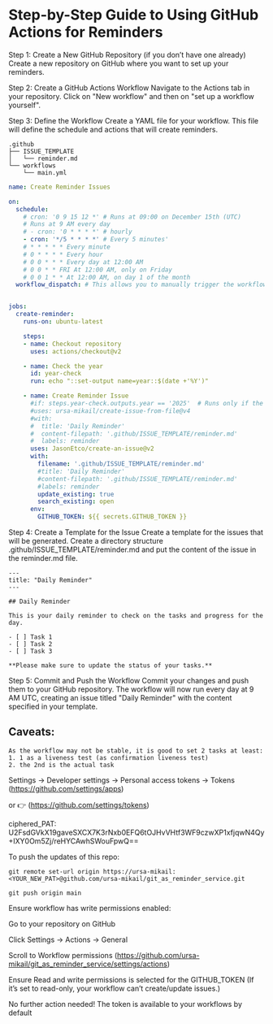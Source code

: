 # Step-by-Step Guide to Using GitHub Actions for Reminders
Step 1: Create a New GitHub Repository (if you don’t have one already)
Create a new repository on GitHub where you want to set up your reminders.

Step 2: Create a GitHub Actions Workflow
Navigate to the Actions tab in your repository.
Click on "New workflow" and then on "set up a workflow yourself".

Step 3: Define the Workflow
Create a YAML file for your workflow. This file will define the schedule and actions that will create reminders.

``` % tree .github
.github
├── ISSUE_TEMPLATE
│   └── reminder.md
└── workflows
    └── main.yml

```

```yaml
name: Create Reminder Issues

on:
  schedule:
    # cron: '0 9 15 12 *' # Runs at 09:00 on December 15th (UTC)
    # Runs at 9 AM every day
    # - cron: '0 * * * *' # hourly
    - cron: '*/5 * * * *' # Every 5 minutes'
    # * * * * * Every minute
    # 0 * * * * Every hour
    # 0 0 * * * Every day at 12:00 AM
    # 0 0 * * FRI At 12:00 AM, only on Friday
    # 0 0 1 * * At 12:00 AM, on day 1 of the month
  workflow_dispatch: # This allows you to manually trigger the workflow


jobs:
  create-reminder:
    runs-on: ubuntu-latest

    steps:
    - name: Checkout repository
      uses: actions/checkout@v2

    - name: Check the year
      id: year-check
      run: echo "::set-output name=year::$(date +'%Y')"

    - name: Create Reminder Issue
      #if: steps.year-check.outputs.year == '2025'  # Runs only if the year is 2025
      #uses: ursa-mikail/create-issue-from-file@v4
      #with:
      #  title: 'Daily Reminder'
      #  content-filepath: '.github/ISSUE_TEMPLATE/reminder.md'
      #  labels: reminder
      uses: JasonEtco/create-an-issue@v2
      with:
        filename: '.github/ISSUE_TEMPLATE/reminder.md'
        #title: 'Daily Reminder'
        #content-filepath: '.github/ISSUE_TEMPLATE/reminder.md'
        #labels: reminder
        update_existing: true
        search_existing: open
      env:
        GITHUB_TOKEN: ${{ secrets.GITHUB_TOKEN }}
```

Step 4: Create a Template for the Issue
Create a template for the issues that will be generated. Create a directory structure .github/ISSUE_TEMPLATE/reminder.md and put the content of the issue in the reminder.md file.

```
---
title: "Daily Reminder"
---

## Daily Reminder

This is your daily reminder to check on the tasks and progress for the day.

- [ ] Task 1
- [ ] Task 2
- [ ] Task 3

**Please make sure to update the status of your tasks.**

```

Step 5: Commit and Push the Workflow
Commit your changes and push them to your GitHub repository. The workflow will now run every day at 9 AM UTC, creating an issue titled "Daily Reminder" with the content specified in your template.

## Caveats:

```
As the workflow may not be stable, it is good to set 2 tasks at least:
1. 1 as a liveness test (as confirmation liveness test)
2. the 2nd is the actual task

```
Settings → Developer settings → Personal access tokens → Tokens (https://github.com/settings/apps)

or 👉 (https://github.com/settings/tokens)


ciphered_PAT: U2FsdGVkX19gaveSXCX7K3rNxb0EFQ6tOJHvVHtf3WF9czwXP1xfjqwN4Qy+IXY0Om5Zj/reHYCAwhSWouFpwQ==

To push the updates of this repo:
```
git remote set-url origin https://ursa-mikail:<YOUR_NEW_PAT>@github.com/ursa-mikail/git_as_reminder_service.git

git push origin main
```
Ensure workflow has write permissions enabled:

Go to your repository on GitHub

Click Settings → Actions → General

Scroll to Workflow permissions (https://github.com/ursa-mikail/git_as_reminder_service/settings/actions)

Ensure Read and write permissions is selected for the GITHUB_TOKEN
(If it’s set to read-only, your workflow can’t create/update issues.)

No further action needed! The token is available to your workflows by default


